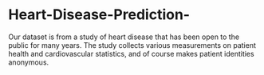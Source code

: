 # Heart-Disease-Prediction-
Our dataset is from a study of heart disease that has been open to the public for many years. The study collects various measurements on patient health and cardiovascular statistics, and of course makes patient identities anonymous.
